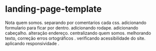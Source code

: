 # landing-page-template
Nota quem somos.
separando por comentarios cada css.
adicionando formulario para ficar por dentro.
adicionando rodape.
adicionando cabeçalho.
alteração endereço.
centralizando quem somos.
melhorando texto, correção erros ortográficos .
verificando acessibilidade  do site.
aplicando responsividade .
